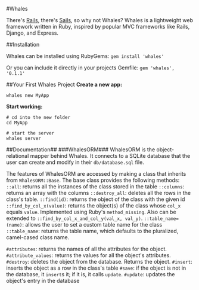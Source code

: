 #Whales

There's [Rails](https://github.com/rails/rails), there's [Sails](https://github.com/balderdashy/sails), so why not Whales? Whales
is a lightweight web framework written in Ruby, inspired by popular MVC frameworks like Rails, Django, and Express.


##Installation

Whales can be installed using RubyGems:
`gem install 'whales'`

Or you can include it directly in your projects Gemfile:
`gem 'whales', '0.1.1'`

##Your First Whales Project
**Create a new app:**
```
whales new MyApp
```

**Start working:**
```
# cd into the new folder
cd MyApp

# start the server
whales server
```

##Documentation##
###WhalesORM###
WhalesORM is the object-relational mapper behind Whales. It connects to a SQLite
database that the user can create and modify in their `db/database.sql` file.

The features of WhalesORM are accessed by making a class that inherits from
`WhalesORM::Base`. The base class provides the following methods:
`::all`: returns all the instances of the class stored in the table
`::columns`: returns an array with the columns
`::destroy_all`: deletes all the rows in the class's table.
`::find(id)`: returns the object of the class with the given id
`::find_by_col_x(value)`: returns the object(s) of the class whose `col_x`
equals `value`. Implemented using Ruby's `method_missing`. Also can be extended to
`::find_by_col_x_and_col_y(val_x, val_y)`.
`::table_name=(name)`: allows the user to set a custom table name for the class
`::table_name`: returns the table name, which defaults to the pluralized,
camel-cased class name.

`#attributes`: returns the names of all the attributes for the object.
`#attribute_values`: returns the values for all the object's attributes.
`#destroy`: deletes the object from the database. Returns the object.
`#insert`: inserts the object as a row in the class's table
`#save`: if the object is not in the database, it `insert`s it; if it is, it calls
`update`.
`#update`: updates the object's entry in the database
